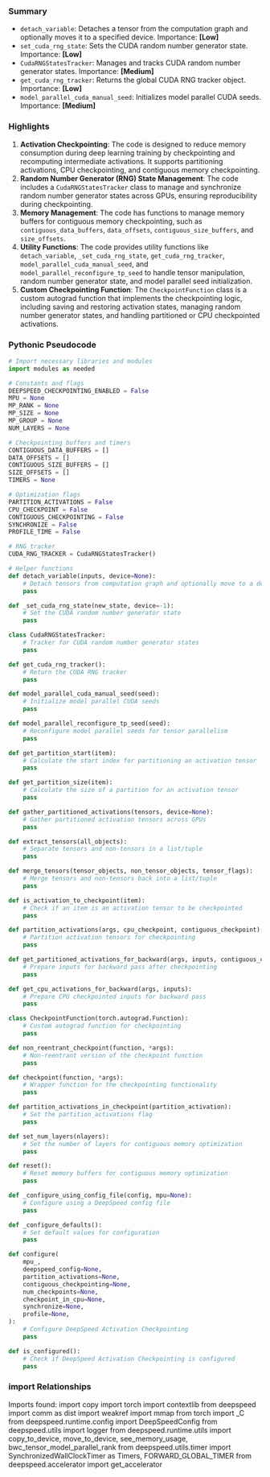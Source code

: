 

### Summary



* `detach_variable`: Detaches a tensor from the computation graph and optionally moves it to a specified device. Importance: **[Low]**
* `set_cuda_rng_state`: Sets the CUDA random number generator state. Importance: **[Low]**
* `CudaRNGStatesTracker`: Manages and tracks CUDA random number generator states. Importance: **[Medium]**
* `get_cuda_rng_tracker`: Returns the global CUDA RNG tracker object. Importance: **[Low]**
* `model_parallel_cuda_manual_seed`: Initializes model parallel CUDA seeds. Importance: **[Medium]**

### Highlights



1. **Activation Checkpointing**: The code is designed to reduce memory consumption during deep learning training by checkpointing and recomputing intermediate activations. It supports partitioning activations, CPU checkpointing, and contiguous memory checkpointing.
2. **Random Number Generator (RNG) State Management**: The code includes a `CudaRNGStatesTracker` class to manage and synchronize random number generator states across GPUs, ensuring reproducibility during checkpointing.
3. **Memory Management**: The code has functions to manage memory buffers for contiguous memory checkpointing, such as `contiguous_data_buffers`, `data_offsets`, `contiguous_size_buffers`, and `size_offsets`.
4. **Utility Functions**: The code provides utility functions like `detach_variable`, `_set_cuda_rng_state`, `get_cuda_rng_tracker`, `model_parallel_cuda_manual_seed`, and `model_parallel_reconfigure_tp_seed` to handle tensor manipulation, random number generator state, and model parallel seed initialization.
5. **Custom Checkpointing Function**: The `CheckpointFunction` class is a custom autograd function that implements the checkpointing logic, including saving and restoring activation states, managing random number generator states, and handling partitioned or CPU checkpointed activations.

### Pythonic Pseudocode

```python
# Import necessary libraries and modules
import modules as needed

# Constants and flags
DEEPSPEED_CHECKPOINTING_ENABLED = False
MPU = None
MP_RANK = None
MP_SIZE = None
MP_GROUP = None
NUM_LAYERS = None

# Checkpointing buffers and timers
CONTIGUOUS_DATA_BUFFERS = []
DATA_OFFSETS = []
CONTIGUOUS_SIZE_BUFFERS = []
SIZE_OFFSETS = []
TIMERS = None

# Optimization flags
PARTITION_ACTIVATIONS = False
CPU_CHECKPOINT = False
CONTIGUOUS_CHECKPOINTING = False
SYNCHRONIZE = False
PROFILE_TIME = False

# RNG tracker
CUDA_RNG_TRACKER = CudaRNGStatesTracker()

# Helper functions
def detach_variable(inputs, device=None):
    # Detach tensors from computation graph and optionally move to a device
    pass

def _set_cuda_rng_state(new_state, device=-1):
    # Set the CUDA random number generator state
    pass

class CudaRNGStatesTracker:
    # Tracker for CUDA random number generator states
    pass

def get_cuda_rng_tracker():
    # Return the CUDA RNG tracker
    pass

def model_parallel_cuda_manual_seed(seed):
    # Initialize model parallel CUDA seeds
    pass

def model_parallel_reconfigure_tp_seed(seed):
    # Reconfigure model parallel seeds for tensor parallelism
    pass

def get_partition_start(item):
    # Calculate the start index for partitioning an activation tensor
    pass

def get_partition_size(item):
    # Calculate the size of a partition for an activation tensor
    pass

def gather_partitioned_activations(tensors, device=None):
    # Gather partitioned activation tensors across GPUs
    pass

def extract_tensors(all_objects):
    # Separate tensors and non-tensors in a list/tuple
    pass

def merge_tensors(tensor_objects, non_tensor_objects, tensor_flags):
    # Merge tensors and non-tensors back into a list/tuple
    pass

def is_activation_to_checkpoint(item):
    # Check if an item is an activation tensor to be checkpointed
    pass

def partition_activations(args, cpu_checkpoint, contiguous_checkpoint):
    # Partition activation tensors for checkpointing
    pass

def get_partitioned_activations_for_backward(args, inputs, contiguous_checkpoint):
    # Prepare inputs for backward pass after checkpointing
    pass

def get_cpu_activations_for_backward(args, inputs):
    # Prepare CPU checkpointed inputs for backward pass
    pass

class CheckpointFunction(torch.autograd.Function):
    # Custom autograd function for checkpointing
    pass

def non_reentrant_checkpoint(function, *args):
    # Non-reentrant version of the checkpoint function
    pass

def checkpoint(function, *args):
    # Wrapper function for the checkpointing functionality
    pass

def partition_activations_in_checkpoint(partition_activation):
    # Set the partition_activations flag
    pass

def set_num_layers(nlayers):
    # Set the number of layers for contiguous memory optimization
    pass

def reset():
    # Reset memory buffers for contiguous memory optimization
    pass

def _configure_using_config_file(config, mpu=None):
    # Configure using a DeepSpeed config file
    pass

def _configure_defaults():
    # Set default values for configuration
    pass

def configure(
    mpu_,
    deepspeed_config=None,
    partition_activations=None,
    contiguous_checkpointing=None,
    num_checkpoints=None,
    checkpoint_in_cpu=None,
    synchronize=None,
    profile=None,
):
    # Configure DeepSpeed Activation Checkpointing
    pass

def is_configured():
    # Check if DeepSpeed Activation Checkpointing is configured
    pass
```


### import Relationships

Imports found:
import copy
import torch
import contextlib
from deepspeed import comm as dist
import weakref
import mmap
from torch import _C
from deepspeed.runtime.config import DeepSpeedConfig
from deepspeed.utils import logger
from deepspeed.runtime.utils import copy_to_device, move_to_device, see_memory_usage, bwc_tensor_model_parallel_rank
from deepspeed.utils.timer import SynchronizedWallClockTimer as Timers, FORWARD_GLOBAL_TIMER
from deepspeed.accelerator import get_accelerator